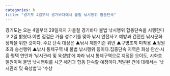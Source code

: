 ```yaml
---
categories: b
title: "경기도 4일부터 경기바다에서 불법 낚시행위 합동단속"
---
```

경기도는 오는 4일부터 29일까지 가을철 경기바다 불법 낚시행위 합동단속을 시행한다고 2일 밝혔다.이번 점검은 가을 성수기를 맞아 낚시 안전사고 예방과 건전한 낚시문화 정착을 위한 것이다. 주요 단속 대상은 ▲낚시 제한기준 위반 ▲구명조끼 미착용 ▲정원 초과 승선행위 ▲낚시 통제구역 내 불법 낚시행위 등이다.집중단속 지역은 화성·안산·시흥·평택 연안과 ‘낚시관리 및 육성법’에 따라 낚시 통제구역으로 지정된 오이도, 시화호 일원이며 불법 낚시행위를 시군·해경과 합동 단속할 예정이다.적발된 건에 대해서는 ‘낚시관리 및 육성법’과 ‘수상